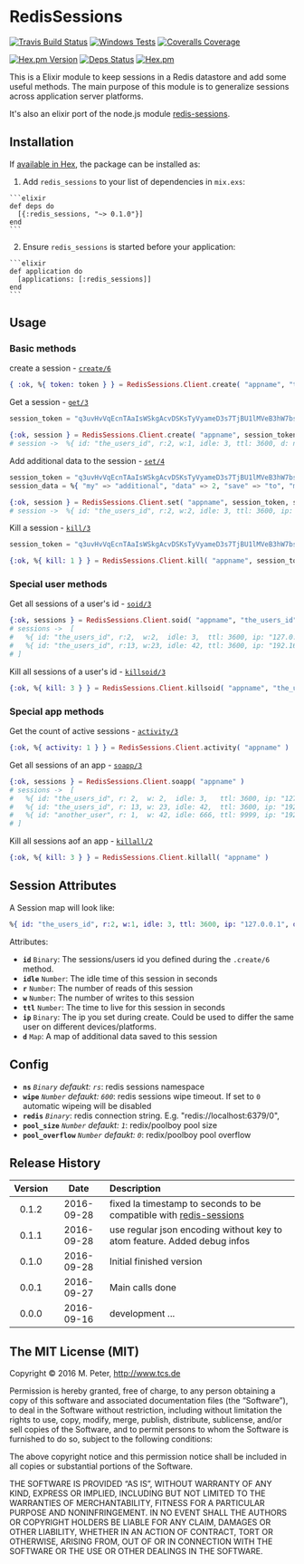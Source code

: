 # RedisSessions

[![Travis Build Status](https://img.shields.io/travis/mpneuried/ex-redis-sessions.svg)](https://travis-ci.org/mpneuried/ex-redis-sessions)
[![Windows Tests](https://img.shields.io/appveyor/ci/mpneuried/ex-redis-sessions.svg?label=WindowsTest)](https://ci.appveyor.com/project/mpneuried/ex-redis-sessions)
[![Coveralls Coverage](https://img.shields.io/coveralls/mpneuried/ex-redis-sessions.svg)](https://coveralls.io/github/mpneuried/ex-redis-sessions)

[![Hex.pm Version](https://img.shields.io/hexpm/v/redis_sessions.svg)](https://hex.pm/packages/redis_sessions)
[![Deps Status](https://beta.hexfaktor.org/badge/all/github/mpneuried/ex-redis-sessions.svg?branch=master)](https://beta.hexfaktor.org/github/mpneuried/ex-redis-sessions)
[![Hex.pm](https://img.shields.io/hexpm/dt/redis_sessions.svg?maxAge=2592000)](https://hex.pm/packages/redis_sessions)

This is a Elixir module to keep sessions in a Redis datastore and add some useful methods.
The main purpose of this module is to generalize sessions across application server platforms.

It's also an elixir port of the node.js module [redis-sessions](https://github.com/smrchy/redis-sessions).

## Installation

If [available in Hex](https://hex.pm/docs/publish), the package can be installed as:

  1. Add `redis_sessions` to your list of dependencies in `mix.exs`:

    ```elixir
    def deps do
      [{:redis_sessions, "~> 0.1.0"}]
    end
    ```

  2. Ensure `redis_sessions` is started before your application:

    ```elixir
    def application do
      [applications: [:redis_sessions]]
    end
    ```

## Usage

### Basic methods

create a session - [`create/6`](https://hexdocs.pm/redis_sessions/RedisSessions.Client.html#create/6)

```elixir
{ :ok, %{ token: token } } = RedisSessions.Client.create( "appname", "the_users_id", "127.0.0.1" )
```

Get a session - [`get/3`](https://hexdocs.pm/redis_sessions/RedisSessions.Client.html#get/3)

```elixir
session_token = "q3uvHvVqEcnTAaIsWSkgAcvDSKsTyVyameD3s7TjBU1lMVeB3hW7bsgZitfoxqkr"

{:ok, session } = RedisSessions.Client.create( "appname", session_token )
# session ->  %{ id: "the_users_id", r:2, w:1, idle: 3, ttl: 3600, d: nil }
```

Add additional data to the session - [`set/4`](https://hexdocs.pm/redis_sessions/RedisSessions.Client.html#set/4)

```elixir
session_token = "q3uvHvVqEcnTAaIsWSkgAcvDSKsTyVyameD3s7TjBU1lMVeB3hW7bsgZitfoxqkr"
session_data = %{ "my" => "additional", "data" => 2, "save" => "to", "my" => "session" }

{:ok, session } = RedisSessions.Client.set( "appname", session_token, session_data )
# session ->  %{ id: "the_users_id", r:2, w:2, idle: 3, ttl: 3600, ip: "127.0.0.1", d: %{ "my" => "additional", "data" => 2, "save" => "to", "my" => "session" } }
```

Kill a session - [`kill/3`](https://hexdocs.pm/redis_sessions/RedisSessions.Client.html#kill/3)

```elixir
session_token = "q3uvHvVqEcnTAaIsWSkgAcvDSKsTyVyameD3s7TjBU1lMVeB3hW7bsgZitfoxqkr"

{:ok, %{ kill: 1 } } = RedisSessions.Client.kill( "appname", session_token, session_data )
```

### Special user methods

Get all sessions of a user's id - [`soid/3`](https://hexdocs.pm/redis_sessions/RedisSessions.Client.html#soid/3)

```elixir
{:ok, sessions } = RedisSessions.Client.soid( "appname", "the_users_id" )
# sessions ->  [
#   %{ id: "the_users_id", r:2,  w:2,  idle: 3,  ttl: 3600, ip: "127.0.0.1", d: %{ "my" => "additional", "data" => 2, "save" => "to", "my" => "session" } },
#   %{ id: "the_users_id", r:13, w:23, idle: 42, ttl: 3600, ip: "192.168.1.23" }
# ]
```

Kill all sessions of a user's id - [`killsoid/3`](https://hexdocs.pm/redis_sessions/RedisSessions.Client.html#killsoid/3)

```elixir
{:ok, %{ kill: 3 } } = RedisSessions.Client.killsoid( "appname", "the_users_id" )
```

### Special app methods

Get the count of active sessions - [`activity/3`](https://hexdocs.pm/redis_sessions/RedisSessions.Client.html#activity/3)

```elixir
{:ok, %{ activity: 1 } } = RedisSessions.Client.activity( "appname" )
```

Get all sessions of an app - [`soapp/3`](https://hexdocs.pm/redis_sessions/RedisSessions.Client.html#soapp/3)

```elixir
{:ok, sessions } = RedisSessions.Client.soapp( "appname" )
# sessions ->  [
#   %{ id: "the_users_id", r: 2,  w: 2,  idle: 3,   ttl: 3600, ip: "127.0.0.1", d: %{ "my" => "additional", "data" => 2, "save" => "to", "my" => "session" } },
#   %{ id: "the_users_id", r: 13, w: 23, idle: 42,  ttl: 3600, ip: "192.168.1.23" },
#   %{ id: "another_user", r: 1,  w: 42, idle: 666, ttl: 9999, ip: "192.168.1.13" }
# ]
```

Kill all sessions aof an app - [`killall/2`](https://hexdocs.pm/redis_sessions/RedisSessions.Client.html#killall/2)

```elixir
{:ok, %{ kill: 3 } } = RedisSessions.Client.killall( "appname" )
```

## Session Attributes

A Session map will look like:

```elixir
%{ id: "the_users_id", r:2, w:1, idle: 3, ttl: 3600, ip: "127.0.0.1", d: nil }
```

Attributes:

- **`id`** `Binary`: The sessions/users id you defined during the `.create/6` method.
- **`idle`** `Number`: The idle time of this session in seconds
- **`r`** `Number`: The number of reads of this session
- **`w`** `Number`: The number of writes to this session
- **`ttl`** `Number`: The time to live for this session in seconds
- **`ip`** `Binary`: The ip you set during create. Could be used to differ the same user on different devices/platforms.
- **`d`** `Map`: A map of additional data saved to this session


## Config

- **`ns`** *`Binary` defaukt: `rs`*: redis sessions namespace
- **`wipe`** *`Number` defaukt: `600`*: redis sessions wipe timeout. If set to `0` automatic wipeing will be disabled
- **`redis`** *`Binary`*: redis connection string. E.g. "redis://localhost:6379/0",
- **`pool_size`** *`Number` defaukt: `1`*: redix/poolboy pool size
- **`pool_overflow`** *`Number` defaukt: `0`*: redix/poolboy pool overflow

## Release History

|Version|Date|Description|
|:--:|:--:|:--|
|0.1.2|2016-09-28|fixed la timestamp to seconds to be compatible with [redis-sessions](https://github.com/smrchy/redis-sessions)|
|0.1.1|2016-09-28|use regular json encoding without key to atom feature. Added debug infos|
|0.1.0|2016-09-28|Initial finished version|
|0.0.1|2016-09-27|Main calls done|
|0.0.0|2016-09-16|development ...|

## The MIT License (MIT)

Copyright © 2016 M. Peter, http://www.tcs.de

Permission is hereby granted, free of charge, to any person obtaining a copy of this software and associated documentation files (the “Software”), to deal in the Software without restriction, including without limitation the rights to use, copy, modify, merge, publish, distribute, sublicense, and/or sell copies of the Software, and to permit persons to whom the Software is furnished to do so, subject to the following conditions:

The above copyright notice and this permission notice shall be included in all copies or substantial portions of the Software.

THE SOFTWARE IS PROVIDED “AS IS”, WITHOUT WARRANTY OF ANY KIND, EXPRESS OR IMPLIED, INCLUDING BUT NOT LIMITED TO THE WARRANTIES OF MERCHANTABILITY, FITNESS FOR A PARTICULAR PURPOSE AND NONINFRINGEMENT. IN NO EVENT SHALL THE AUTHORS OR COPYRIGHT HOLDERS BE LIABLE FOR ANY CLAIM, DAMAGES OR OTHER LIABILITY, WHETHER IN AN ACTION OF CONTRACT, TORT OR OTHERWISE, ARISING FROM, OUT OF OR IN CONNECTION WITH THE SOFTWARE OR THE USE OR OTHER DEALINGS IN THE SOFTWARE.
